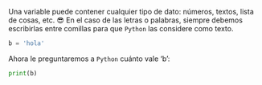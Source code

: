 Una variable puede contener cualquier tipo de dato: números, textos, lista de cosas, etc. :sunglasses:
En el caso de las letras o palabras, siempre debemos escribirlas entre comillas para que `Python` las considere como texto.

``` python
b = 'hola'
```

Ahora le preguntaremos a `Python` cuánto vale ‘b’:

``` python
print(b)
```



